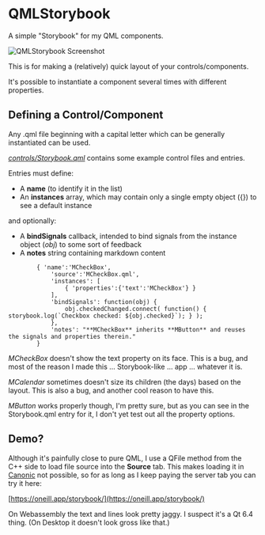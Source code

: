 # QMLStorybook
A simple "Storybook" for my QML components.

![QMLStorybook Screenshot](https://user-images.githubusercontent.com/10540429/202076390-0c6d7708-a9a6-464b-a521-8d44c689a9b7.png)

This is for making a (relatively) quick layout of your controls/components.

It's possible to instantiate a component several times with different properties.

## Defining a Control/Component

Any .qml file beginning with a capital letter which can be generally instantiated can be used.

*[controls/Storybook.qml](/controls/Storybook.qml)* contains some example control files and entries.

Entries must define:
 * A **name** (to identify it in the list)
 * An **instances** array, which may contain only a single empty object ({}) to see a default instance

and optionally:
 * A **bindSignals** callback, intended to bind signals from the instance object (*obj*) to some sort of feedback
 * A **notes** string containing markdown content

```
        { 'name':'MCheckBox',
            'source':'MCheckBox.qml',
            'instances': [
                { 'properties':{'text':'MCheckBox'} }
            ],
            'bindSignals': function(obj) {
                obj.checkedChanged.connect( function() { storybook.log(`Checkbox checked: ${obj.checked}`); } );
            },
            'notes': "**MCheckBox** inherits **MButton** and reuses the signals and properties therein."
        }
```

*MCheckBox* doesn't show the text property on its face. This is a bug, and most of the reason I made this ... Storybook-like ... app ... whatever it is.

*MCalendar* sometimes doesn't size its children (the days) based on the layout. This is also a bug, and another cool reason to have this.

*MButton* works properly though, I'm pretty sure, but as you can see in the Storybook.qml entry for it, I don't yet test out all the property options.

## Demo?

Although it's painfully close to pure QML, I use a QFile method from the C++ side to load file source into the **Source** tab. This makes loading it in [Canonic](https://www.canonic.com/) not possible, so for as long as I keep paying the server tab you can try it here:

[https://oneill.app/storybook/](https://oneill.app/storybook/)

On Webassembly the text and lines look pretty jaggy. I suspect it's a Qt 6.4 thing. (On Desktop it doesn't look gross like that.)
